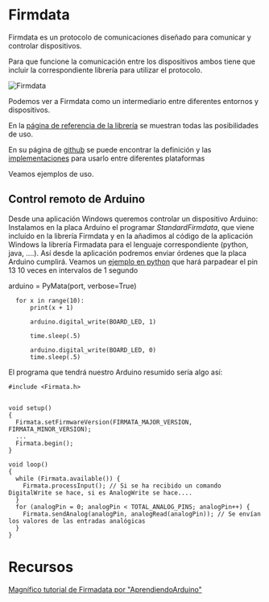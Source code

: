 # Firmdata

Firmdata es un protocolo de comunicaciones diseñado para comunicar y controlar  dispositivos.

Para que funcione la comunicación entre los dispositivos ambos tiene que incluir la correspondiente librería para utilizar el protocolo.

![Firmdata](https://aprendiendoarduino.files.wordpress.com/2016/03/1_architecture.png?w=624)

Podemos ver a Firmdata como un intermediario entre diferentes entornos y dispositivos.

En la [página de referencia de la librería](https://www.arduino.cc/en/Reference/Firmata) se muestran todas las posibilidades de uso.

En su página de [github](https://github.com/firmata/protocol) se puede encontrar la definición y las [implementaciones](https://github.com/firmata/protocol#firmata-client-libraries) para usarlo entre diferentes plataformas


Veamos ejemplos de uso.

## Control remoto de Arduino

 Desde una aplicación Windows queremos controlar un dispositivo Arduino: Instalamos en la placa Arduino el programar _StandardFirmdata_, que viene incluído en la librería Firmdata y en la añadimos al código de la aplicación Windows la librería Firmadata para el lenguaje correspondiente (python, java, ....). Así desde la aplicación podremos enviar órdenes que la placa Arduino cumplirá. Veamos un [ejemplo en python](https://github.com/jecrespo/Aprendiendo-Arduino/blob/master/Ejercicio38-Firmata/Python_Firmata/blink.py) que hará parpadear el pin 13 10 veces en intervalos de 1 segundo

  arduino = PyMata(port, verbose=True)

      for x in range(10):
          print(x + 1)

          arduino.digital_write(BOARD_LED, 1)

          time.sleep(.5)

          arduino.digital_write(BOARD_LED, 0)
          time.sleep(.5)


El programa que tendrá nuestro Arduino resumido sería algo así:

    #include <Firmata.h>


    void setup()
    {
      Firmata.setFirmwareVersion(FIRMATA_MAJOR_VERSION, FIRMATA_MINOR_VERSION);
      ...
      Firmata.begin();
    }

    void loop()
    {
      while (Firmata.available()) {
        Firmata.processInput(); // Si se ha recibido un comando DigitalWrite se hace, si es AnalogWrite se hace....
      }
      for (analogPin = 0; analogPin < TOTAL_ANALOG_PINS; analogPin++) {
        Firmata.sendAnalog(analogPin, analogRead(analogPin)); // Se envían los valores de las entradas analógicas
      }
    }



# Recursos

[Magnífico tutorial de Firmadata por "AprendiendoArduino"](https://aprendiendoarduino.wordpress.com/2016/03/06/firmata/)
